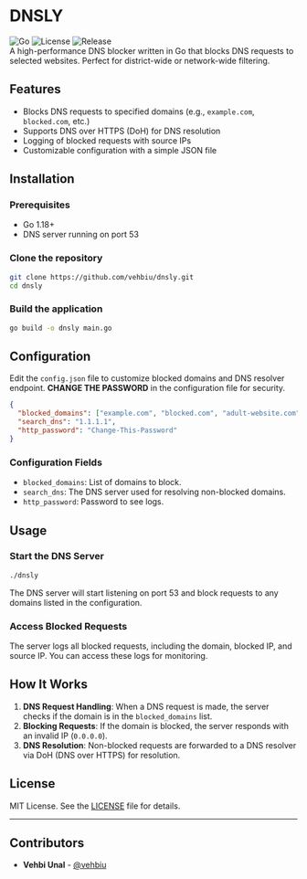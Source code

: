 # DNSLY

![Go](https://img.shields.io/badge/Go-1.18%2B-blue) ![License](https://img.shields.io/badge/License-MIT-blue) ![Release](https://img.shields.io/github/v/release/vehbiu/dnsly)  
A high-performance DNS blocker written in Go that blocks DNS requests to selected websites. Perfect for district-wide or network-wide filtering.

## Features

- Blocks DNS requests to specified domains (e.g., `example.com`, `blocked.com`, etc.)
- Supports DNS over HTTPS (DoH) for DNS resolution
- Logging of blocked requests with source IPs
- Customizable configuration with a simple JSON file

## Installation

### Prerequisites

- Go 1.18+
- DNS server running on port 53

### Clone the repository

```bash
git clone https://github.com/vehbiu/dnsly.git
cd dnsly
```

### Build the application

```bash
go build -o dnsly main.go
```

## Configuration

Edit the `config.json` file to customize blocked domains and DNS resolver endpoint. **CHANGE THE PASSWORD** in the configuration file for security.

```json
{
  "blocked_domains": ["example.com", "blocked.com", "adult-website.com"],
  "search_dns": "1.1.1.1",
  "http_password": "Change-This-Password"
}
```

### Configuration Fields

- `blocked_domains`: List of domains to block.
- `search_dns`: The DNS server used for resolving non-blocked domains.
- `http_password`: Password to see logs.

## Usage

### Start the DNS Server

```bash
./dnsly
```

The DNS server will start listening on port 53 and block requests to any domains listed in the configuration.

### Access Blocked Requests

The server logs all blocked requests, including the domain, blocked IP, and source IP. You can access these logs for monitoring.

## How It Works

1. **DNS Request Handling**: When a DNS request is made, the server checks if the domain is in the `blocked_domains` list.
2. **Blocking Requests**: If the domain is blocked, the server responds with an invalid IP (`0.0.0.0`).
3. **DNS Resolution**: Non-blocked requests are forwarded to a DNS resolver via DoH (DNS over HTTPS) for resolution.


## License

MIT License. See the [LICENSE](LICENSE) file for details.

---

## Contributors

- **Vehbi Unal** - [@vehbiu](https://github.com/vehbiu)

